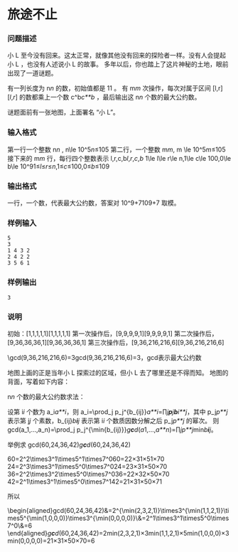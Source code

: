 # 旅途不止



### 问题描述

小 L 至今没有回来。这太正常，就像其他没有回来的探险者一样。没有人会提起小 L ，也没有人述说小 L 的故事。
多年以后，你也踏上了这片神秘的土地，眼前出现了一道谜题。

有一列长度为 n*n* 的数，初始值都是 11 。
有 m*m* 次操作，每次对属于区间 [l,r][*l*,*r*] 的数都乘上一个数 c^b*c**b* ，最后输出这 n*n* 个数的最大公约数。

谜题面前有一张地图，上面署名 “小 L”。

### 输入格式

第一行一个整数 n*n* , n\le 10^5*n*≤105
第二行，一个整数 m*m*, m \le 10^5*m*≤105
接下来的 m*m* 行，每行四个整数表示 l,r,c,b*l*,*r*,*c*,*b*
1\le l\le r\le n,1\le c\le 100,0\le b\le 10^91≤*l*≤*r*≤*n*,1≤*c*≤100,0≤*b*≤109

### 输出格式

一行，一个数，代表最大公约数，答案对 10^9+7109+7 取模。

### 样例输入

```
5
3
1 4 3 2
2 4 2 2 
3 5 6 1 
```



### 样例输出

```
3
```



### 说明

初始：[1,1,1,1,1][1,1,1,1,1]
第一次操作后，[9,9,9,9,1][9,9,9,9,1]
第二次操作后，[9,36,36,36,1][9,36,36,36,1]
第三次操作后，[9,36,216,216,6][9,36,216,216,6]

\gcd(9,36,216,216,6)=3gcd(9,36,216,216,6)=3，gcd表示最大公约数

地图上画的正是当年小 L 探索过的区域，但小 L 去了哪里还是不得而知。
地图的背面，写着如下内容：

n*n* 个数的最大公约数求法：

设第 i*i* 个数为 a_i*a**i*，则 a_i=\prod_j p_j^{b_{ij}}*a**i*=∏*j**p**j**b**i**j*，其中 p_j*p**j* 表示第 j*j* 个素数，b_{ij}*b**i**j* 表示第 i*i* 个数质因数分解之后 p_j*p**j* 的幂次。
则 gcd(a_1,...,a_n)=\prod_j p_j^{\min{b_{ij}}}*g**c**d*(*a*1​,...,*a**n*​)=∏*j*​*p**j*min*b**i**j*​​。

举例求 gcd(60,24,36,42)*g**c**d*(60,24,36,42)

60=2^2\times3^1\times5^1\times7^060=22×31×51×70
24=2^3\times3^1\times5^0\times7^024=23×31×50×70
36=2^2\times3^2\times5^0\times7^036=22×32×50×70
42=2^1\times3^1\times5^0\times7^142=21×31×50×71

所以

\begin{aligned}gcd(60,24,36,42)&=2^{\min(2,3,2,1)}\times3^{\min(1,1,2,1)}\times5^{\min(1,0,0,0)}\times3^{\min(0,0,0,0)}\\&=2^1\times3^1\times5^0\times7^0\\&=6 \end{aligned}*g**c**d*(60,24,36,42)=2min(2,3,2,1)×3min(1,1,2,1)×5min(1,0,0,0)×3min(0,0,0,0)=21×31×50×70=6

